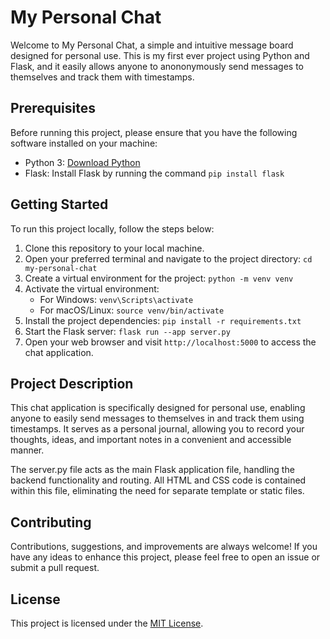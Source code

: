 # My Personal Chat

Welcome to My Personal Chat, a simple and intuitive message board designed for personal use. This is my first ever project using Python and Flask, and it easily allows anyone to anononymously send messages to themselves and track them with timestamps.

## Prerequisites

Before running this project, please ensure that you have the following software installed on your machine:

- Python 3: [Download Python](https://www.python.org/downloads/)
- Flask: Install Flask by running the command `pip install flask`

## Getting Started

To run this project locally, follow the steps below:

1. Clone this repository to your local machine.
2. Open your preferred terminal and navigate to the project directory: `cd my-personal-chat`
3. Create a virtual environment for the project: `python -m venv venv`
4. Activate the virtual environment:
   - For Windows: `venv\Scripts\activate`
   - For macOS/Linux: `source venv/bin/activate`
5. Install the project dependencies: `pip install -r requirements.txt`
6. Start the Flask server: `flask run --app server.py`
7. Open your web browser and visit `http://localhost:5000` to access the chat application.

## Project Description

This chat application is specifically designed for personal use, enabling anyone to easily send messages to themselves in and track them using timestamps. It serves as a personal journal, allowing you to record your thoughts, ideas, and important notes in a convenient and accessible manner.

The server.py file acts as the main Flask application file, handling the backend functionality and routing. All HTML and CSS code is contained within this file, eliminating the need for separate template or static files.

## Contributing

Contributions, suggestions, and improvements are always welcome! If you have any ideas to enhance this project, please feel free to open an issue or submit a pull request.

## License

This project is licensed under the [MIT License](LICENSE).

